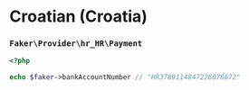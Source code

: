 # Croatian (Croatia)

### `Faker\Provider\hr_HR\Payment`

```php
<?php

echo $faker->bankAccountNumber // "HR3789114847226078672"
```

